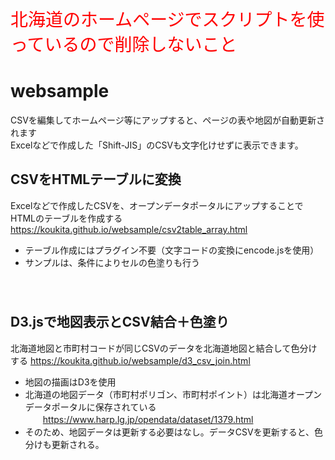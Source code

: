 <span style="font-size: 200%; color: red;">北海道のホームページでスクリプトを使っているので削除しないこと</span>

# websample
CSVを編集してホームページ等にアップすると、ページの表や地図が自動更新されます  
Excelなどで作成した「Shift-JIS」のCSVも文字化けせずに表示できます。

## CSVをHTMLテーブルに変換
Excelなどで作成したCSVを、オープンデータポータルにアップすることでHTMLのテーブルを作成する
https://koukita.github.io/websample/csv2table_array.html
- テーブル作成にはプラグイン不要（文字コードの変換にencode.jsを使用）
- サンプルは、条件によりセルの色塗りも行う  
　　
　　  
　　  
## D3.jsで地図表示とCSV結合＋色塗り
北海道地図と市町村コードが同じCSVのデータを北海道地図と結合して色分けする
https://koukita.github.io/websample/d3_csv_join.html  
- 地図の描画はD3を使用  
- 北海道の地図データ（市町村ポリゴン、市町村ポイント）は北海道オープンデータポータルに保存されている  
　　https://www.harp.lg.jp/opendata/dataset/1379.html
- そのため、地図データは更新する必要はなし。データCSVを更新すると、色分けも更新される。
